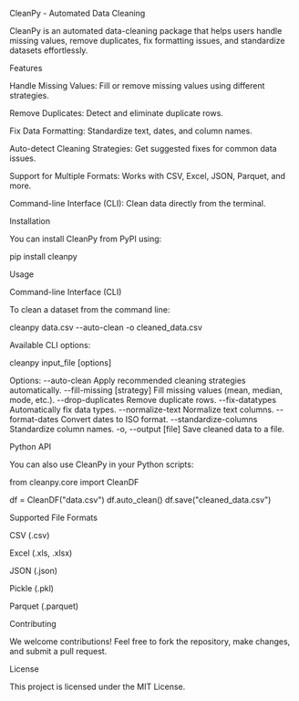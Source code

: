 CleanPy - Automated Data Cleaning

CleanPy is an automated data-cleaning package that helps users handle missing values, remove duplicates, fix formatting issues, and standardize datasets effortlessly.

Features

Handle Missing Values: Fill or remove missing values using different strategies.

Remove Duplicates: Detect and eliminate duplicate rows.

Fix Data Formatting: Standardize text, dates, and column names.

Auto-detect Cleaning Strategies: Get suggested fixes for common data issues.

Support for Multiple Formats: Works with CSV, Excel, JSON, Parquet, and more.

Command-line Interface (CLI): Clean data directly from the terminal.

Installation

You can install CleanPy from PyPI using:

pip install cleanpy

Usage

Command-line Interface (CLI)

To clean a dataset from the command line:

cleanpy data.csv --auto-clean -o cleaned_data.csv

Available CLI options:

cleanpy input_file [options]

Options:
  --auto-clean            Apply recommended cleaning strategies automatically.
  --fill-missing [strategy] Fill missing values (mean, median, mode, etc.).
  --drop-duplicates       Remove duplicate rows.
  --fix-datatypes         Automatically fix data types.
  --normalize-text        Normalize text columns.
  --format-dates          Convert dates to ISO format.
  --standardize-columns   Standardize column names.
  -o, --output [file]     Save cleaned data to a file.

Python API

You can also use CleanPy in your Python scripts:

from cleanpy.core import CleanDF

df = CleanDF("data.csv")
df.auto_clean()
df.save("cleaned_data.csv")

Supported File Formats

CSV (.csv)

Excel (.xls, .xlsx)

JSON (.json)

Pickle (.pkl)

Parquet (.parquet)

Contributing

We welcome contributions! Feel free to fork the repository, make changes, and submit a pull request.

License

This project is licensed under the MIT License.